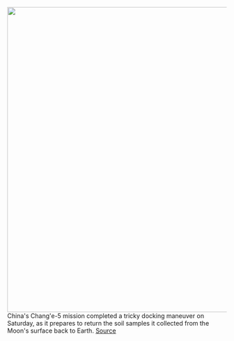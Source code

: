 <img src='https://cdn.vox-cdn.com/thumbor/oGAZqZ9kj_wYdArv_JFM5lZDOL8=/0x0:3648x2432/1200x800/filters:focal(1533x925:2115x1507)/cdn.vox-cdn.com/uploads/chorus_image/image/68464200/1229950115.0.jpg' width='700px' /><br/>
China's Chang'e-5 mission completed a tricky docking maneuver on Saturday, as it prepares to return the soil samples it collected from the Moon's surface back to Earth.
<a href='https://www.theverge.com/2020/12/5/22156311/china-change-5-docking-mission-moon-lunar-samples'> Source <a/>
